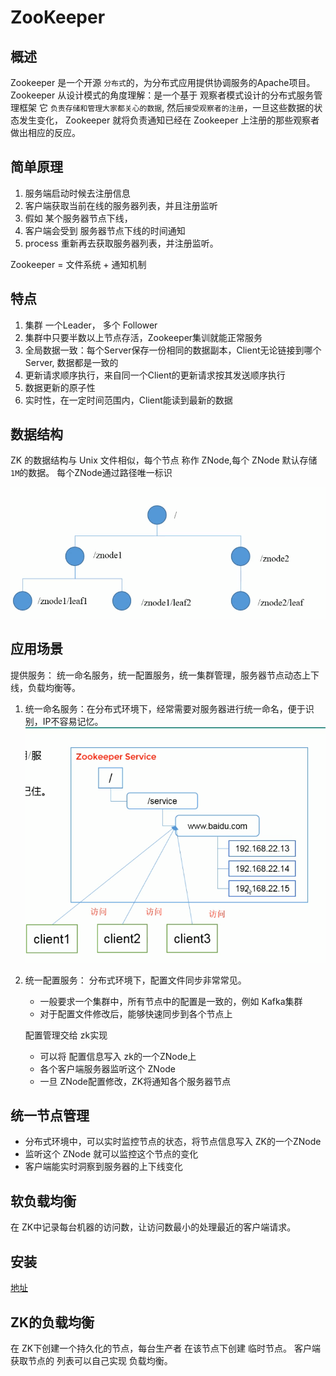 
# ZooKeeper

## 概述

Zookeeper 是一个开源 `分布式`的，为分布式应用提供协调服务的Apache项目。
Zookeeper 从设计模式的角度理解：是一个基于 观察者模式设计的分布式服务管理框架
它 `负责存储和管理大家都关心的数据`, 然后`接受观察者的注册`，一旦这些数据的状态发生变化，
Zookeeper 就将负责通知已经在 Zookeeper 上注册的那些观察者做出相应的反应。

## 简单原理

1. 服务端启动时候去注册信息
2. 客户端获取当前在线的服务器列表，并且注册监听
3. 假如 某个服务器节点下线，
4. 客户端会受到 服务器节点下线的时间通知
5. process 重新再去获取服务器列表，并注册监听。

Zookeeper = 文件系统 + 通知机制

## 特点
1. 集群 一个Leader， 多个 Follower
2. 集群中只要半数以上节点存活，Zookeeper集训就能正常服务
3. 全局数据一致：每个Server保存一份相同的数据副本，Client无论链接到哪个Server,
数据都是一致的
4. 更新请求顺序执行，来自同一个Client的更新请求按其发送顺序执行
5. 数据更新的原子性
6. 实时性，在一定时间范围内，Client能读到最新的数据

## 数据结构

ZK 的数据结构与 Unix 文件相似，每个节点 称作 ZNode,每个 ZNode 默认存储 `1M`的数据。
每个ZNode通过路径唯一标识

![zk-1](./images/zk-1.png)

## 应用场景

提供服务： 统一命名服务，统一配置服务，统一集群管理，服务器节点动态上下线，负载均衡等。

1. 统一命名服务：在分布式环境下，经常需要对服务器进行统一命名，便于识别，IP不容易记忆。
![zk-2](./images/zk-2.png)
2. 统一配置服务： 分布式环境下，配置文件同步非常常见。
    - 一般要求一个集群中，所有节点中的配置是一致的，例如 Kafka集群
    - 对于配置文件修改后，能够快速同步到各个节点上

    配置管理交给 zk实现
    - 可以将 配置信息写入 zk的一个ZNode上
    - 各个客户端服务器监听这个 ZNode
    - 一旦 ZNode配置修改，ZK将通知各个服务器节点

## 统一节点管理

- 分布式环境中，可以实时监控节点的状态，将节点信息写入 ZK的一个ZNode
- 监听这个 ZNode 就可以监控这个节点的变化
- 客户端能实时洞察到服务器的上下线变化


## 软负载均衡

在 ZK中记录每台机器的访问数，让访问数最小的处理最近的客户端请求。

## 安装

[地址](https://apache.org/dist/zookeeper/zookeeper-3.4.14/)


## ZK的负载均衡

在 ZK下创建一个持久化的节点，每台生产者 在该节点下创建 临时节点。
客户端获取节点的 列表可以自己实现 负载均衡。